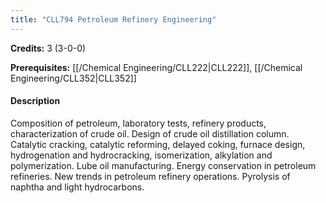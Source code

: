 ```yaml
---
title: "CLL794 Petroleum Refinery Engineering"
---
```

**Credits:** 3 (3-0-0)

**Prerequisites:** [[/Chemical Engineering/CLL222|CLL222]], [[/Chemical Engineering/CLL352|CLL352]]

#### Description
Composition of petroleum, laboratory tests, refinery products, characterization of crude oil. Design of crude oil distillation column. Catalytic cracking, catalytic reforming, delayed coking, furnace design, hydrogenation and hydrocracking, isomerization, alkylation and polymerization. Lube oil manufacturing. Energy conservation in petroleum refineries. New trends in petroleum refinery operations. Pyrolysis of naphtha and light hydrocarbons.